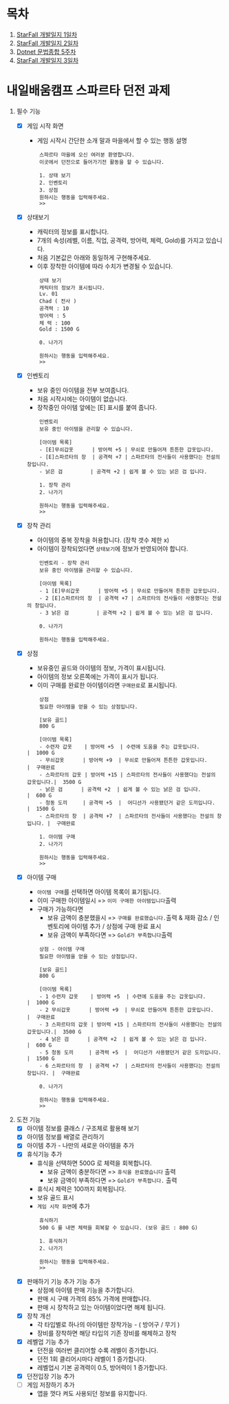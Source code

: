 # 목차
1. [StarFall 개발일지 1일차](https://amateurpotion.github.io/AmateurPotion/%EB%82%B4%EC%9D%BC%EB%B0%B0%EC%9B%80%EC%BA%A0%ED%94%84%20TIL/2%EC%A3%BC%EC%B0%A8/20250414%20Starfall_1)
2. [StarFall 개발일지 2일차](https://amateurpotion.github.io/AmateurPotion/%EB%82%B4%EC%9D%BC%EB%B0%B0%EC%9B%80%EC%BA%A0%ED%94%84%20TIL/2%EC%A3%BC%EC%B0%A8/20250415%20Starfall_2)
3. [Dotnet 문법종합 5주차](https://amateurpotion.github.io/AmateurPotion/%EB%82%B4%EC%9D%BC%EB%B0%B0%EC%9B%80%EC%BA%A0%ED%94%84%20TIL/2%EC%A3%BC%EC%B0%A8/20250416%20Dotnet%20%EB%AC%B8%EB%B2%95%EC%A2%85%ED%95%A9-5)
4. [StarFall 개발일지 3일차](https://amateurpotion.github.io/AmateurPotion/%EB%82%B4%EC%9D%BC%EB%B0%B0%EC%9B%80%EC%BA%A0%ED%94%84%20TIL/2%EC%A3%BC%EC%B0%A8/20250417%20Starfall_3)

# 내일배움캠프 스파르타 던전 과제
1.  필수 기능
	- [x]  게임 시작 화면
		- 게임 시작시 간단한 소개 말과 마을에서 할 수 있는 행동 설명
		```example
			스파르타 마을에 오신 여러분 환영합니다.
			이곳에서 던전으로 들어가기전 활동을 할 수 있습니다. 
			
			1. 상태 보기
			2. 인벤토리
			3. 상점 
			원하시는 행동을 입력해주세요.
			>>
		```
	- [x]  상태보기
		- 캐릭터의 정보를 표시합니다.
		- 7개의 속성(레벨, 이름, 직업, 공격력, 방어력, 체력, Gold)를 가지고 있습니다.
		- 처음 기본값은 아래와 동일하게 구현해주세요.
		- 이후 장착한 아이템에 따라 수치가 변경될 수 있습니다.
		```example
			상태 보기
			캐릭터의 정보가 표시됩니다.
			Lv. 01      
			Chad ( 전사 )
			공격력 : 10
			방어력 : 5
			체 력 : 100
			Gold : 1500 G
		
			0. 나가기

			원하시는 행동을 입력해주세요.
			>>
		```
	- [x]  인벤토리
		- 보유 중인 아이템을 전부 보여줍니다. 
		- 처음 시작시에는 아이템이 없습니다.
		- 장착중인 아이템 앞에는 [E] 표시를 붙여 줍니다.
		```example
			인벤토리
			보유 중인 아이템을 관리할 수 있습니다.
	
			[아이템 목록]
			- [E]무쇠갑옷      | 방어력 +5 | 무쇠로 만들어져 튼튼한 갑옷입니다.
			- [E]스파르타의 창  | 공격력 +7 | 스파르타의 전사들이 사용했다는 전설의 창입니다.
			- 낡은 검         | 공격력 +2 | 쉽게 볼 수 있는 낡은 검 입니다.
		
			1. 장착 관리
			2. 나가기
	
			원하시는 행동을 입력해주세요.
			>>	
		```
	- [x]  장착 관리
		- 아이템의 중복 장착을 허용합니다. (장착 갯수 제한 x)
		- 아이템이 장착되었다면 ```상태보기```에 정보가 반영되어야 합니다.
		```example
			인벤토리 - 장착 관리
			보유 중인 아이템을 관리할 수 있습니다.

			[아이템 목록]
			- 1 [E]무쇠갑옷      | 방어력 +5 | 무쇠로 만들어져 튼튼한 갑옷입니다.
			- 2 [E]스파르타의 창  | 공격력 +7 | 스파르타의 전사들이 사용했다는 전설의 창입니다.
			- 3 낡은 검         | 공격력 +2 | 쉽게 볼 수 있는 낡은 검 입니다.

			0. 나가기

			원하시는 행동을 입력해주세요.
		```
	- [x]  상점
		- 보유중인 골드와 아이템의 정보, 가격이 표시됩니다.
		- 아이템의 정보 오른쪽에는 가격이 표시가 됩니다.
		- 이미 구매를 완료한 아이템이라면 ```구매완료```로 표시됩니다.
		```example
			상점
			필요한 아이템을 얻을 수 있는 상점입니다.
	
			[보유 골드]
			800 G
	
			[아이템 목록]
			- 수련자 갑옷    | 방어력 +5  | 수련에 도움을 주는 갑옷입니다.             |  1000 G
			- 무쇠갑옷      | 방어력 +9  | 무쇠로 만들어져 튼튼한 갑옷입니다.           |  구매완료
			- 스파르타의 갑옷 | 방어력 +15 | 스파르타의 전사들이 사용했다는 전설의 갑옷입니다.|  3500 G
			- 낡은 검      | 공격력 +2  | 쉽게 볼 수 있는 낡은 검 입니다.            |  600 G
			- 청동 도끼     | 공격력 +5  |  어디선가 사용됐던거 같은 도끼입니다.        |  1500 G
			- 스파르타의 창  | 공격력 +7  | 스파르타의 전사들이 사용했다는 전설의 창입니다. |  구매완료
	
			1. 아이템 구매
			2. 나가기
	
			원하시는 행동을 입력해주세요.
			>>
		```
	- [x]  아이템 구매
		- ```아이템 구매```를 선택하면 아이템 목록이 표기됩니다.
		- 이미 구매한 아이템일시 => ```이미 구매한 아이템입니다```출력
		- 구매가 가능하다면 
			- 보유 금액이 충분했을시 => ```구매를 완료했습니다.```출력 & 재화 감소 / 인벤토리에 아이템 추가 / 상점에 구매 완료 표시
			- 보유 금액이 부족하다면 => ```Gold가 부족합니다```출력
		```example
			상점 - 아이템 구매
			필요한 아이템을 얻을 수 있는 상점입니다.

			[보유 골드]
			800 G

			[아이템 목록]
			- 1 수련자 갑옷    | 방어력 +5  | 수련에 도움을 주는 갑옷입니다.             |  1000 G
			- 2 무쇠갑옷      | 방어력 +9  | 무쇠로 만들어져 튼튼한 갑옷입니다.           |  구매완료
			- 3 스파르타의 갑옷 | 방어력 +15 | 스파르타의 전사들이 사용했다는 전설의 갑옷입니다.|  3500 G
			- 4 낡은 검      | 공격력 +2  | 쉽게 볼 수 있는 낡은 검 입니다.            |  600 G
			- 5 청동 도끼     | 공격력 +5  |  어디선가 사용됐던거 같은 도끼입니다.        |  1500 G
			- 6 스파르타의 창  | 공격력 +7  | 스파르타의 전사들이 사용했다는 전설의 창입니다. |  구매완료

			0. 나가기

			원하시는 행동을 입력해주세요.
			>>
		```


2.  도전 기능
	- [x]  아이템 정보를 클래스 / 구조체로 활용해 보기
	- [x]  아이템 정보를 배열로 관리하기
	- [x]  아이템 추가 - 나만의 새로운 아이템을 추가
	- [x]  휴식기능 추가
		- 휴식을 선택하면 500G 로 체력을 회복합니다.
			- 보유 금액이 충분하다면 => ```휴식을 완료했습니다``` 출력
			- 보유 금액이 부족하다면 => ```Gold가 부족합니다.``` 출력
		* 휴식시 체력은 100까지 회복됩니다.
		* 보유 골드 표시
		* ```게임 시작 화면```에 추가
		```example
			휴식하기
			500 G 를 내면 체력을 회복할 수 있습니다. (보유 골드 : 800 G)

			1. 휴식하기
			2. 나가기

			원하시는 행동을 입력해주세요.
			>>
		```
	- [x]  판매하기 기능 추가 기능 추가
		- 상점에 아이템 판매 기능을 추가합니다.
		- 판매 시 구매 가격의 85% 가격에 판매합니다.
		- 판매 시 장착하고 있는 아이템이었다면 해제 됩니다.
	- [x]  장착 개선
		- 각 타입별로 하나의 아이템만 장착가능 - ( 방어구 / 무기 )
		- 장비를 장착하면 해당 타입의 기존 장비를 해제하고 장착
	- [x]  레벨업 기능 추가
		- 던전을 여러번 클리어할 수록 레벨이 증가합니다.
		- 던전 1회 클리어시마다 레벨이 1 증가합니다.
		- 레벨업시 기본 공격력이 0.5, 방어력이 1 증가합니다.
	- [x]  던전입장 기능 추가
	- [ ]  게임 저장하기 추가
		- 앱을 껏다 켜도 사용되던 정보를 유지합니다.
